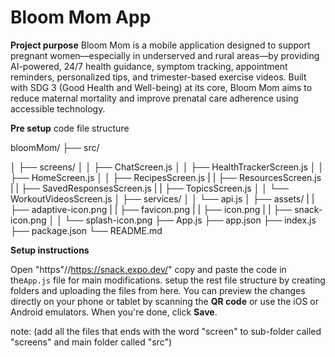 # Bloom Mom App

**Project purpose**
Bloom Mom is a mobile application designed to support pregnant women—especially in underserved and rural areas—by providing AI-powered, 24/7 health guidance, symptom tracking, appointment reminders, personalized tips, and trimester-based exercise videos. Built with SDG 3 (Good Health and Well-being) at its core, Bloom Mom aims to reduce maternal mortality and improve prenatal care adherence using accessible technology.

**Pre setup**
code file structure

bloomMom/
├── src/

│   ├── screens/
│   │   ├── ChatScreen.js
│   │   ├── HealthTrackerScreen.js
│   │   ├── HomeScreen.js
│   │   ├── RecipesScreen.js
|   |   ├── ResourcesScreen.js
|   |   ├── SavedResponsesScreen.js
|   |   ├── TopicsScreen.js
│   │   └── WorkoutVideosScreen.js
│   ├── services/
│   │   └── api.js
│   ├── assets/
|   |   ├── adaptive-icon.png
|   |   ├── favicon.png
|   |   ├── icon.png
|   |   ├── snack-icon.png
│   │   └── splash-icon.png
├── App.js
├── app.json
├── index.js
├── package.json
└── README.md

**Setup instructions**

Open "https"//https://snack.expo.dev/" copy and paste the code in the`App.js` file for main modifications. setup the rest file structure by creating folders and uploading the files from here. You can preview the changes directly on your phone or tablet by scanning the **QR code** or use the iOS or Android emulators. When you're done, click **Save**.

note: (add all the files that ends with the word "screen" to sub-folder called "screens" and main folder called "src")


